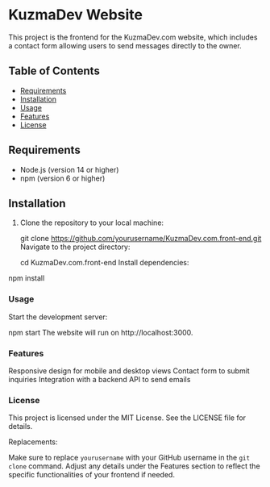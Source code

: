 # KuzmaDev Website

This project is the frontend for the KuzmaDev.com website, which includes a contact form allowing users to send messages directly to the owner.

## Table of Contents

- [Requirements](#requirements)
- [Installation](#installation)
- [Usage](#usage)
- [Features](#features)
- [License](#license)

## Requirements

- Node.js (version 14 or higher)
- npm (version 6 or higher)

## Installation

1. Clone the repository to your local machine:

   
   git clone https://github.com/yourusername/KuzmaDev.com.front-end.git
Navigate to the project directory:


   cd KuzmaDev.com.front-end
Install dependencies:

npm install

### Usage
Start the development server:

npm start
The website will run on http://localhost:3000.

### Features
Responsive design for mobile and desktop views
Contact form to submit inquiries
Integration with a backend API to send emails

### License
This project is licensed under the MIT License. See the LICENSE file for details.

Replacements:

Make sure to replace `yourusername` with your GitHub username in the `git clone` command. Adjust any details under the Features section to reflect the specific functionalities of your frontend if needed.

